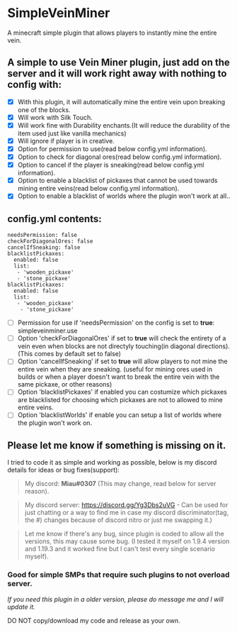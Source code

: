 # SimpleVeinMiner
A minecraft simple plugin that allows players to instantly mine the entire vein.

## A simple to use Vein Miner plugin, just add on the server and it will work right away with nothing to config with:
- [x] With this plugin, it will automatically mine the entire vein upon breaking one of the blocks.
- [x] Will work with Silk Touch.
- [x] Will work fine with Durability enchants.(It will reduce the durability of the item used just like vanilla mechanics)
- [x] Will ignore if player is in creative.
- [x] Option for permission to use(read below config.yml information).
- [x] Option to check for diagonal ores(read below config.yml information).
- [x] Option to cancel if the player is sneaking(read below config.yml information).
- [x] Option to enable a blacklist of pickaxes that cannot be used towards mining entire veins(read below config.yml information).
- [x] Option to enable a blacklist of worlds where the plugin won't work at all..

## **config.yml** contents:
```
needsPermission: false
checkForDiagonalOres: false
cancelIfSneaking: false
blacklistPickaxes:
  enabled: false
  list:
   - 'wooden_pickaxe'
   - 'stone_pickaxe'
blacklistPickaxes:
  enabled: false
  list:
   - 'wooden_pickaxe'
    - 'stone_pickaxe'
```

- [ ] Permission for use if 'needsPermission' on the config is set to **true**: simpleveinminer.use
- [ ] Option 'checkForDiagonalOres' if set to **true** will check the entirety of a vein even when blocks are not directyly touching(in diagonal directions). (This comes by default set to false)
- [ ] Option 'cancelIfSneaking' if set to **true** will allow players to not mine the entire vein when they are sneaking. (useful for mining ores used in builds or when a player doesn't want to break the entire vein with the same pickaxe, or other reasons)
- [ ] Option 'blacklistPickaxes' if enabled you can costumize which pickaxes are blacklisted for choosing which pickaxes are not to allowed to mine entire veins.
- [ ] Option 'blacklistWorlds' if enable you can setup a list of worlds where the plugin won't work on.

## Please let me know if something is missing on it.
I tried to code it as simple and working as possible, below is my discord details for ideas or bug fixes(support):
> My discord: **Miau#0307** (This may change, read below for server reason).

> My discord server: https://discord.gg/Yg3Dbs2uVG - Can be used for just chatting or a way to find me in case my discord discriminator(tag, the #) changes because of discord nitro or just me swapping it.)

> Let me know if there's any bug, since plugin is coded to allow all the versions, this may cause some bug. (I tested it myself on 1.9.4 version and 1.19.3 and it worked fine but I can't test every single scenario myself).

### Good for simple SMPs that require such plugins to not overload server.
*If you need this plugin in a older version, please do message me and I will update it.*

DO NOT copy/download my code and release as your own.
